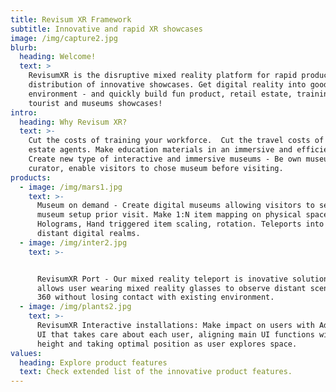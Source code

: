 ```yaml
---
title: Revisum XR Framework
subtitle: Innovative and rapid XR showcases
image: /img/capture2.jpg
blurb:
  heading: Welcome!
  text: >
    RevisumXR is the disruptive mixed reality platform for rapid production and
    distribution of innovative showcases. Get digital reality into good old user
    environment - and quickly build fun product, retail estate, training,
    tourist and museums showcases!
intro:
  heading: Why Revisum XR?
  text: >-
    Cut the costs of training your workforce.  Cut the travel costs of retail
    estate agents. Make education materials in an immersive and efficient way.
    Create new type of interactive and immersive museums - Be own museum
    curator, enable visitors to chose museum before visiting.
products:
  - image: /img/mars1.jpg
    text: >-
      Museum on demand - Create digital museums allowing visitors to select
      museum setup prior visit. Make 1:N item mapping on physical space.
      Holograms, Hand triggered item scaling, rotation. Teleports into slices of
      distant digital realms.
  - image: /img/inter2.jpg
    text: >-


      RevisumXR Port - Our mixed reality teleport is inovative solution which
      allows user wearing mixed reality glasses to observe distant scene in full
      360 without losing contact with existing environment.
  - image: /img/plants2.jpg
    text: >-
      RevisumXR Interactive installations: Make impact on users with Adaptable
      UI that takes care about each user, aligning main UI functions with user's
      height and taking optimal position as user explores space.
values:
  heading: Explore product features
  text: Check extended list of the innovative product features.
---
```


